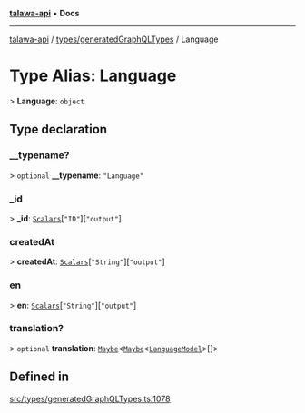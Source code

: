 [**talawa-api**](../../../README.md) • **Docs**

***

[talawa-api](../../../modules.md) / [types/generatedGraphQLTypes](../README.md) / Language

# Type Alias: Language

\> **Language**: `object`

## Type declaration

### \_\_typename?

\> `optional` **\_\_typename**: `"Language"`

### \_id

\> **\_id**: [`Scalars`](Scalars.md)\[`"ID"`\]\[`"output"`\]

### createdAt

\> **createdAt**: [`Scalars`](Scalars.md)\[`"String"`\]\[`"output"`\]

### en

\> **en**: [`Scalars`](Scalars.md)\[`"String"`\]\[`"output"`\]

### translation?

\> `optional` **translation**: [`Maybe`](Maybe.md)\<[`Maybe`](Maybe.md)\<[`LanguageModel`](LanguageModel.md)\>[]\>

## Defined in

[src/types/generatedGraphQLTypes.ts:1078](https://github.com/PalisadoesFoundation/talawa-api/blob/f4877b986932181336f42a7336754de05976cd97/src/types/generatedGraphQLTypes.ts#L1078)
